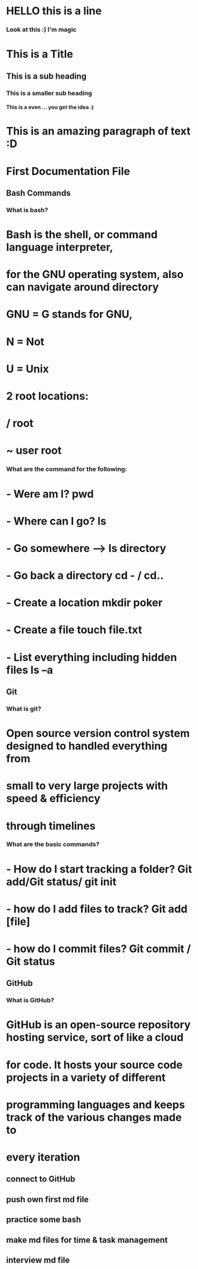 # HELLO this is a line

### Look at this :) I'm magic

# This is a Title
## This is a sub heading
### This is a smaller sub heading
#### This is a even ... you get the idea :)

# This is an amazing paragraph of text :D


# First Documentation File

## Bash Commands

### What is bash?
# Bash is the shell, or command language interpreter,
# for the GNU operating system, also can navigate around directory
# GNU =   G stands for GNU,
# 	      N = Not
# 	      U = Unix

# 2 root locations:
# / root
#  ~ user root

### What are the command for the following:

# - Were am I?					                    pwd
# - Where can I go?				                  ls
# - Go somewhere -->				                ls directory
# - Go back a directory			                cd - / cd..
# - Create a location				                mkdir poker
# - Create a file				                    touch file.txt
# - List everything including hidden files	ls –a

## Git
### What is git?
# Open source version control system designed to handled everything from
# small to very large projects with speed & efficiency
# through timelines

### What are the basic commands?
# - How do I start tracking a folder?		Git add/Git status/ git init
# - how do I add files to track?		    Git add [file]
# - how do I commit files?			        Git commit / Git status

## GitHub
### What is GitHub?
# GitHub is an open-source repository hosting service, sort of like a cloud
# for code. It hosts your source code projects in a variety of different
# programming languages and keeps track of the various changes made to
# every iteration


## connect to GitHub
## push own first md file
## practice some bash
## make md files for time & task management
## interview md file
